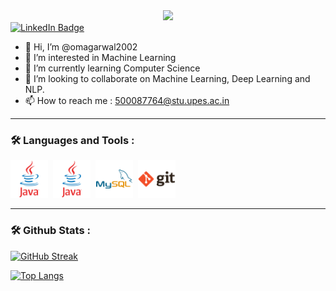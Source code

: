 <div id="header" align="center">
  <img src="https://media.giphy.com/media/M9gbBd9nbDrOTu1Mqx/giphy.gif" width="100"/>
</div>
<div id="badges">
  <a href="https://www.linkedin.com/in/om-agarwal-063404210/">
    <img src="https://img.shields.io/badge/LinkedIn-blue?style=for-the badge&logo=linkedin&logoColor=white" alt="LinkedIn Badge"/>
  </a>
</div>

- 👋 Hi, I’m @omagarwal2002
- 👀 I’m interested in Machine Learning
- 🌱 I’m currently learning Computer Science
- 💞️ I’m looking to collaborate on Machine Learning, Deep Learning and NLP.
- 📫 How to reach me : 500087764@stu.upes.ac.in

---

### :hammer_and_wrench: Languages and Tools :
<div>
  <img src="https://github.com/devicons/devicon/blob/master/icons/java/java-original-wordmark.svg" title="Java" alt="Java" width="60" height="60"/>&nbsp;
  <img src="https://github.com/devicons/devicon/blob/master/icons/java/java-original-wordmark.svg" title="Java" alt="Java" width="60" height="60"/>&nbsp;
  <img src="https://github.com/devicons/devicon/blob/master/icons/mysql/mysql-original-wordmark.svg" title="MySQL"  alt="MySQL" width="60" height="60"/>&nbsp;
  <img src="https://github.com/devicons/devicon/blob/master/icons/git/git-original-wordmark.svg" title="Git" **alt="Git" width="60" height="60"/>
</div>

---

### :hammer_and_wrench: Github Stats :

[![GitHub Streak](http://github-readme-streak-stats.herokuapp.com?user=omagarwal2002&theme=dark)](https://git.io/streak-stats)

[![Top Langs](https://github-readme-stats.vercel.app/api/top-langs/?username=omagarwal2002&layout=compact&theme=vision-friendly-dark)](https://github.com/anuraghazra/github-readme-stats)

